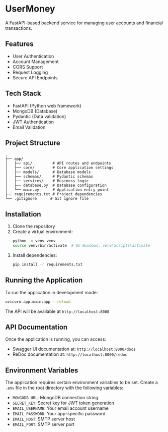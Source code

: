 # UserMoney

A FastAPI-based backend service for managing user accounts and financial transactions.

## Features

- User Authentication
- Account Management
- CORS Support
- Request Logging
- Secure API Endpoints

## Tech Stack

- FastAPI (Python web framework)
- MongoDB (Database)
- Pydantic (Data validation)
- JWT Authentication
- Email Validation

## Project Structure

```
.
├── app/
│   ├── api/         # API routes and endpoints
│   ├── core/        # Core application settings
│   ├── models/      # Database models
│   ├── schemas/     # Pydantic schemas
│   ├── services/    # Business logic
│   ├── database.py  # Database configuration
│   └── main.py      # Application entry point
├── requirements.txt # Project dependencies
└── .gitignore      # Git ignore file
```

## Installation

1. Clone the repository
2. Create a virtual environment:
   ```bash
   python -m venv venv
   source venv/bin/activate  # On Windows: venv\Scripts\activate
   ```
3. Install dependencies:
   ```bash
   pip install -r requirements.txt
   ```

## Running the Application

To run the application in development mode:

```bash
uvicorn app.main:app --reload
```

The API will be available at `http://localhost:8000`

## API Documentation

Once the application is running, you can access:
- Swagger UI documentation at: `http://localhost:8000/docs`
- ReDoc documentation at: `http://localhost:8000/redoc`

## Environment Variables

The application requires certain environment variables to be set. Create a `.env` file in the root directory with the following variables:

- `MONGODB_URL`: MongoDB connection string
- `SECRET_KEY`: Secret key for JWT token generation
- `EMAIL_USERNAME`: Your email account username 
- `EMAIL_PASSWORD`: Your app-specific password
- `EMAIL_HOST`: SMTP server host
- `EMAIL_PORT`: SMTP server port
